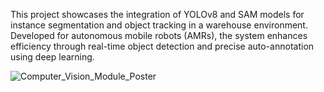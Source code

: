 This project showcases the integration of YOLOv8 and SAM models for instance segmentation and object tracking in a warehouse environment. Developed for autonomous mobile robots (AMRs), the system enhances efficiency through real-time object detection and precise auto-annotation using deep learning.

![Computer_Vision_Module_Poster](https://github.com/user-attachments/assets/97b4e7c7-9976-43d2-94c4-ca206f818a19)
